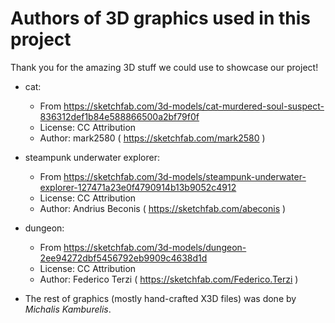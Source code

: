 # Authors of 3D graphics used in this project

Thank you for the amazing 3D stuff we could use to showcase our project!

- cat:
    - From https://sketchfab.com/3d-models/cat-murdered-soul-suspect-836312def1b84e588866500a2bf79f0f
    - License: CC Attribution
    - Author: mark2580 ( https://sketchfab.com/mark2580 )

- steampunk underwater explorer:
    - From https://sketchfab.com/3d-models/steampunk-underwater-explorer-127471a23e0f4790914b13b9052c4912
    - License: CC Attribution
    - Author: Andrius Beconis ( https://sketchfab.com/abeconis )

- dungeon:
    - From https://sketchfab.com/3d-models/dungeon-2ee94272dbf5456792eb9909c4638d1d
    - License: CC Attribution
    - Author: Federico Terzi ( https://sketchfab.com/Federico.Terzi )

- The rest of graphics (mostly hand-crafted X3D files) was done by _Michalis Kamburelis_.
